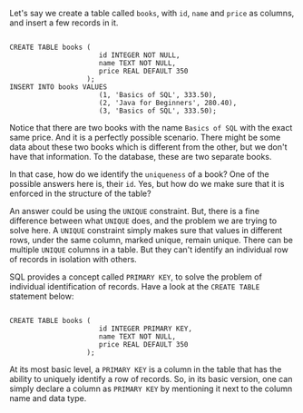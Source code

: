 Let's say we create a table called `books`, with `id`, `name` and `price` as columns, and insert a few records in it.

<codeblock language="sql" dbName="students3-v1.db" focusTableAfterRun="books" type="lesson">
<code>
CREATE TABLE books (
                      id INTEGER NOT NULL,
                      name TEXT NOT NULL,
                      price REAL DEFAULT 350
                   );
INSERT INTO books VALUES
                      (1, 'Basics of SQL', 333.50),
                      (2, 'Java for Beginners', 280.40),
                      (3, 'Basics of SQL', 333.50);
</code>
</codeblock>

Notice that there are two books with the name `Basics of SQL` with the exact same price. And it is a perfectly possible scenario. There might be some data about these two books which is different from the other, but we don't have that information. To the database, these are two separate books.

In that case, how do we identify the `uniqueness` of a book? One of the possible answers here is, their `id`. Yes, but how do we make sure that it is enforced in the structure of the table?

An answer could be using the `UNIQUE` constraint. But, there is a fine difference between what `UNIQUE` does, and the problem we are trying to solve here. A `UNIQUE` constraint simply makes sure that values in different rows, under the same column, marked unique, remain unique. There can be multiple `UNIQUE` columns in a table. But they can't identify an individual row of records in isolation with others.

SQL provides a concept called `PRIMARY KEY`, to solve the problem of individual identification of records. Have a look at the `CREATE TABLE` statement below:

<codeblock language="sql" dbName="students3-v1.db" focusTableAfterRun="books" type="lesson">
<code>
CREATE TABLE books (
                      id INTEGER PRIMARY KEY,
                      name TEXT NOT NULL,
                      price REAL DEFAULT 350
                   );
</code>
</codeblock>

At its most basic level, a `PRIMARY KEY` is a column in the table that has the ability to uniquely identify a row of records. So, in its basic version, one can simply declare a column as `PRIMARY KEY` by mentioning it next to the column name and data type.